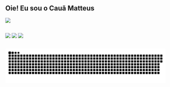 ## Oie! Eu sou o Cauã Matteus

<div>
  <img height="180em" src="https://github-readme-stats.vercel.app/api?username=cmatteus&theme=shadow_green&show_icons=true"/>
</div>

##

<div>
  <a href="https://api.whatsapp.com/send/?phone=5531997508860&text&type=phone_number&app_absent=0" target="_blank"><img src="https://img.shields.io/badge/WhatsApp-25D366?style=for-the-badge&logo=whatsapp&logoColor=white"></a>
  <a href="https://www.instagram.com/cauamatteus/" target="_blank"><img src="https://img.shields.io/badge/Instagram-E4405F?style=for-the-badge&logo=instagram&logoColor=white"></a>
  <a href="https://www.linkedin.com/in/cau%C3%A3-matteus-vieira-pereira-145837221/" target="_blank"><img src="https://img.shields.io/badge/LinkedIn-0077B5?style=for-the-badge&logo=linkedin&logoColor=white"></a>
</div>

##

<picture>
  <source media="(prefers-color-scheme: dark)" srcset="https://raw.githubusercontent.com/cmatteus/cmatteus/output/github-contribution-grid-snake-dark.svg">
  <source media="(prefers-color-scheme: light)" srcset="https://raw.githubusercontent.com/cmatteus/cmatteus/output/github-contribution-grid-snake.svg">
  <img alt="github contribution grid snake animation" src="https://raw.githubusercontent.com/cmatteus/cmatteus/output/github-contribution-grid-snake.svg">
</picture>

